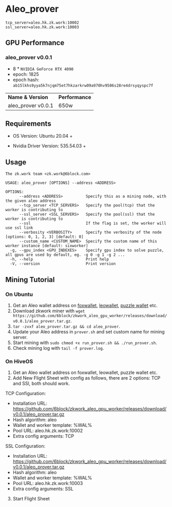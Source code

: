 # Aleo_prover
```shell
tcp_server=aleo.hk.zk.work:10002
ssl_server=aleo.hk.zk.work:10003
```
## GPU Performance
### aleo_prover v0.0.1
- 8 * `NVIDIA GeForce RTX 4090`
- epoch: 1825
- epoch hash: `ab15lkhs9yya5k7njqm75et7hkzarkrw09a970hv9506s28re4drsyqyspc7f`
  
<table>
  <tr>
   <td><strong>Name & Version</strong>
   </td>
   <td><strong>Performance</strong>
   </td>
  </tr>
  <tr>
   <td>aleo_prover v0.0.1
   </td>
   <td>650w
   </td>
  </tr>
</table>


## Requirements
- OS Version: Ubuntu 20.04 +

- Nvidia Driver Version: 535.54.03 +

## Usage
```shell
The zk.work team <zk.work@6block.com>

USAGE: aleo_prover [OPTIONS] --address <ADDRESS>

OPTIONS:
      --address <ADDRESS>          Specify this as a mining node, with the given aleo address
      --tcp_server <TCP_SERVERS>   Specify the pool(tcp) that the worker is contributing to
      --ssl_server <SSL_SERVERS>   Specify the pool(ssl) that the worker is contributing to
      --ssl                        If the flag is set, the worker will use ssl link
      --verbosity <VERBOSITY>      Specify the verbosity of the node [options: 0, 1, 2, 3] [default: 0]
      --custom_name <CUSTOM_NAME>  Specify the custom name of this worker instance [default: sixworker]
  -g, --gpu_index <GPU_INDEXES>    Specify gpu index to solve puzzle, all gpus are used by default, eg. -g 0 -g 1 -g 2 ...
  -h, --help                       Print help
  -V, --version                    Print version
```

## Mining Tutorial

### On Ubuntu

1. Get an Aleo wallet address on [foxwallet](https://foxwallet.com/), [leowallet](https://www.leo.app/), [puzzle wallet](https://puzzle.online/) etc.
2. Download zkwork miner with `wget https://github.com/6block/zkwork_aleo_gpu_worker/releases/download/v0.0.1/aleo_prover.tar.gz`.
3. `tar -zvxf aleo_prover.tar.gz && cd aleo_prover`.
4. Update your Aleo address in `prover.sh` and set custom name for mining server.
5. Start mining with `sudo chmod +x run_prover.sh && ./run_prover.sh`.
6. Check mining log with `tail -f prover.log`.

### On HiveOS 
1. Get an Aleo wallet address on foxwallet, leowallet, puzzle wallet etc.
2. Add New Flight Sheet with config as follows, there are 2 options: TCP and SSl, both should work.

TCP Configuration:
- Installation URL: https://github.com/6block/zkwork_aleo_gpu_worker/releases/download/v0.0.1/aleo_prover.tar.gz
- Hash algorithm: aleo
- Wallet and worker template: %WAL%
- Pool URL:  aleo.hk.zk.work:10002
- Extra config arguments: TCP

SSL Configuration:
- Installation URL: https://github.com/6block/zkwork_aleo_gpu_worker/releases/download/v0.0.1/aleo_prover.tar.gz
- Hash algorithm: aleo
- Wallet and worker template: %WAL%
- Pool URL:  aleo.hk.zk.work:10003
- Extra config arguments: SSL
3. Start Flight Sheet
